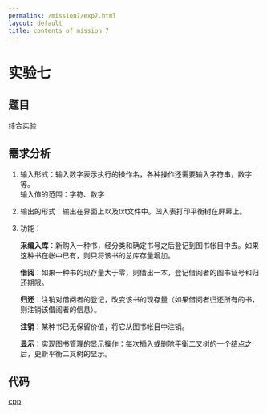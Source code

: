 ```yaml
---
permalink: /mission7/exp7.html
layout: default
title: contents of mission 7
---
```


# 实验七
## 题目
综合实验
## 需求分析
1. 输入形式：输入数字表示执行的操作名，各种操作还需要输入字符串，数字等。 \
   输入值的范围：字符、数字
2. 输出的形式：输出在界面上以及txt文件中。凹入表打印平衡树在屏幕上。
3. 功能：

    **采编入库**：新购入一种书，经分类和确定书号之后登记到图书帐目中去。如果这种书在帐中已有，则只将该书的总库存量增加。

    **借阅**：如果一种书的现存量大于零，则借出一本，登记借阅者的图书证号和归还期限。

    **归还**：注销对借阅者的登记，改变该书的现存量（如果借阅者归还所有的书，则注销该借阅者的信息）。
    
    **注销**：某种书已无保留价值，将它从图书帐目中注销。
    
    **显示**：实现图书管理的显示操作：每次插入或删除平衡二叉树的一个结点之后，更新平衡二叉树的显示。


## 代码
[cpp](./Project1/1.cpp)